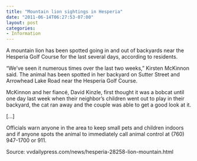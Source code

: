 ```yaml
---
title: "Mountain lion sightings in Hesperia"
date: "2011-06-14T06:27:53-07:00"
layout: post
categories:
- Information
---
```


A mountain lion has been spotted going in and out of backyards near the Hesperia Golf Course for the last several days, according to residents.  
  
“We’ve seen it numerous times over the last two weeks,” Kirsten McKinnon said. The animal has been spotted in her backyard on Sutter Street and Arrowhead Lake Road near the Hesperia Golf Course.

McKinnon and her fiancé, David Kinzle, first thought it was a bobcat until one day last week when their neighbor’s children went out to play in their backyard, the cat ran away and the couple was able to get a good look at it.

\[…\]

Officials warn anyone in the area to keep small pets and children indoors and if anyone spots the animal to immediately call animal control at (760) 947-1700 or 911.

Source: vvdailypress.com/news/hesperia-28258-lion-mountain.html
